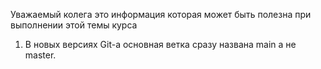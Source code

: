 Уважаемый колега это информация которая может быть полезна при выполнении этой темы курса
1. В новых версиях Git-а основная ветка сразу названа main а не master.
